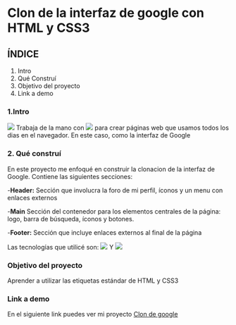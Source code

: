 # Clon de la interfaz de google con HTML y CSS3

## ÍNDICE
1. Intro
2. Qué Construí
3. Objetivo del proyecto
4. Link a demo

### 1.Intro
<img src="https://img.shields.io/badge/HTML5-E34F26?style=for-the-badge&logo=html5&logoColor=white" /> Trabaja de la mano con <img src="https://img.shields.io/badge/CSS3-1572B6?style=for-the-badge&logo=css3&logoColor=white" /> para crear páginas web que usamos todos los dias en el navegador. En este caso, como la interfaz de Google

### 2. Qué construí
En este proyecto me enfoqué en construir la clonacion de la interfaz de Google.
Contiene las siguientes secciones:

-**Header:** Sección que involucra la foro de mi perfil, íconos y un menu con enlaces externos

-**Main** Sección del contenedor para los elementos centrales de la página: logo, barra de búsqueda, íconos y botones.

-**Footer:** Sección que incluye enlaces externos al final de la página

Las tecnologías que utilicé son: <img src="https://img.shields.io/badge/HTML5-E34F26?style=for-the-badge&logo=html5&logoColor=white" /> Y <img src="https://img.shields.io/badge/CSS3-1572B6?style=for-the-badge&logo=css3&logoColor=white" />

### Objetivo del proyecto
Aprender a utilizar las etiquetas estándar de HTML y CSS3

### Link a demo
En el siguiente link puedes ver mi proyecto [Clon de google](https://tecnolochicas.mx/)
